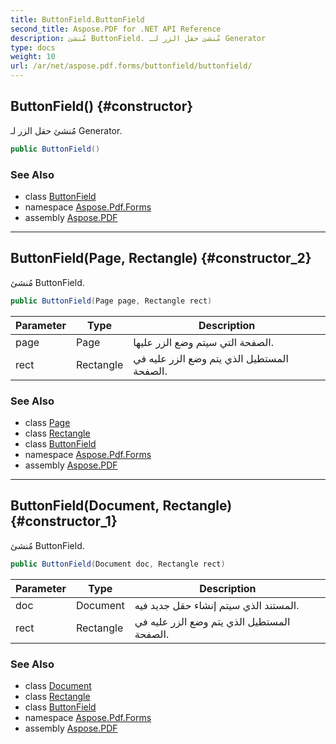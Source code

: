 ```yaml
---
title: ButtonField.ButtonField
second_title: Aspose.PDF for .NET API Reference
description: مُنشئ ButtonField. مُنشئ حقل الزر لـ Generator
type: docs
weight: 10
url: /ar/net/aspose.pdf.forms/buttonfield/buttonfield/
---
```

## ButtonField() {#constructor}

مُنشئ حقل الزر لـ Generator.

```csharp
public ButtonField()
```

### See Also

* class [ButtonField](../)
* namespace [Aspose.Pdf.Forms](../../../aspose.pdf.forms/)
* assembly [Aspose.PDF](../../../)

---

## ButtonField(Page, Rectangle) {#constructor_2}

مُنشئ ButtonField.

```csharp
public ButtonField(Page page, Rectangle rect)
```

| Parameter | Type | Description |
| --- | --- | --- |
| page | Page | الصفحة التي سيتم وضع الزر عليها. |
| rect | Rectangle | المستطيل الذي يتم وضع الزر عليه في الصفحة. |

### See Also

* class [Page](../../../aspose.pdf/page/)
* class [Rectangle](../../../aspose.pdf/rectangle/)
* class [ButtonField](../)
* namespace [Aspose.Pdf.Forms](../../../aspose.pdf.forms/)
* assembly [Aspose.PDF](../../../)

---

## ButtonField(Document, Rectangle) {#constructor_1}

مُنشئ ButtonField.

```csharp
public ButtonField(Document doc, Rectangle rect)
```

| Parameter | Type | Description |
| --- | --- | --- |
| doc | Document | المستند الذي سيتم إنشاء حقل جديد فيه. |
| rect | Rectangle | المستطيل الذي يتم وضع الزر عليه في الصفحة. |

### See Also

* class [Document](../../../aspose.pdf/document/)
* class [Rectangle](../../../aspose.pdf/rectangle/)
* class [ButtonField](../)
* namespace [Aspose.Pdf.Forms](../../../aspose.pdf.forms/)
* assembly [Aspose.PDF](../../../)
